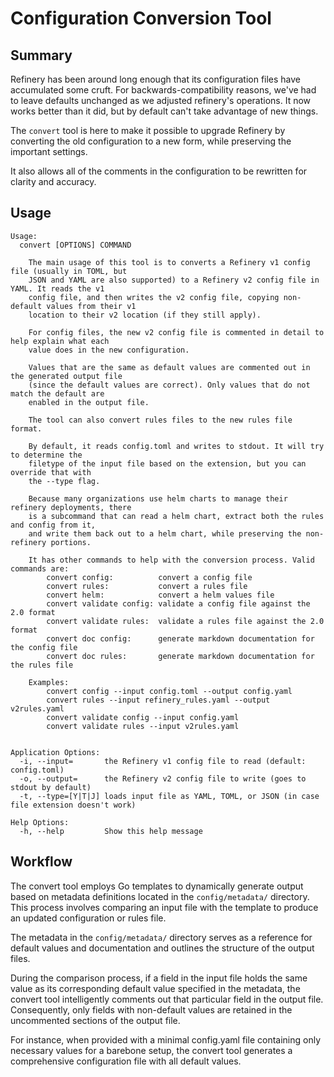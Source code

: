 # Configuration Conversion Tool

## Summary

Refinery has been around long enough that its configuration files have accumulated some cruft. For backwards-compatibility reasons, we've had to leave defaults unchanged as we adjusted refinery's operations. It now works better than it did, but by default can't take advantage of new things.

The `convert` tool is here to make it possible to upgrade Refinery by converting the old configuration to a new form, while preserving the important settings.

It also allows all of the comments in the configuration to be rewritten for clarity and accuracy.

## Usage

```
Usage:
  convert [OPTIONS] COMMAND

	The main usage of this tool is to converts a Refinery v1 config file (usually in TOML, but
	JSON and YAML are also supported) to a Refinery v2 config file in YAML. It reads the v1
	config file, and then writes the v2 config file, copying non-default values from their v1
	location to their v2 location (if they still apply).

	For config files, the new v2 config file is commented in detail to help explain what each
	value does in the new configuration.

	Values that are the same as default values are commented out in the generated output file
	(since the default values are correct). Only values that do not match the default are
	enabled in the output file.

	The tool can also convert rules files to the new rules file format.

	By default, it reads config.toml and writes to stdout. It will try to determine the
	filetype of the input file based on the extension, but you can override that with
	the --type flag.

	Because many organizations use helm charts to manage their refinery deployments, there
	is a subcommand that can read a helm chart, extract both the rules and config from it,
	and write them back out to a helm chart, while preserving the non-refinery portions.

	It has other commands to help with the conversion process. Valid commands are:
		convert config:          convert a config file
		convert rules:           convert a rules file
		convert helm:            convert a helm values file
		convert validate config: validate a config file against the 2.0 format
		convert validate rules:  validate a rules file against the 2.0 format
		convert doc config:      generate markdown documentation for the config file
		convert doc rules:       generate markdown documentation for the rules file

	Examples:
		convert config --input config.toml --output config.yaml
		convert rules --input refinery_rules.yaml --output v2rules.yaml
		convert validate config --input config.yaml
		convert validate rules --input v2rules.yaml


Application Options:
  -i, --input=       the Refinery v1 config file to read (default: config.toml)
  -o, --output=      the Refinery v2 config file to write (goes to stdout by default)
  -t, --type=[Y|T|J] loads input file as YAML, TOML, or JSON (in case file extension doesn't work)

Help Options:
  -h, --help         Show this help message

```

## Workflow

The convert tool employs Go templates to dynamically generate output based on metadata definitions located in the `config/metadata/` directory.
This process involves comparing an input file with the template to produce an updated configuration or rules file.

The metadata in the `config/metadata/` directory serves as a reference for default values and documentation and outlines the structure of the output files.

During the comparison process, if a field in the input file holds the same value as its corresponding default value specified in the metadata, the convert tool
intelligently comments out that particular field in the output file. Consequently, only fields with non-default values are retained in the uncommented sections of the output file.

For instance, when provided with a minimal config.yaml file containing only necessary values for a barebone setup, the convert tool generates a comprehensive configuration file with all default values. 